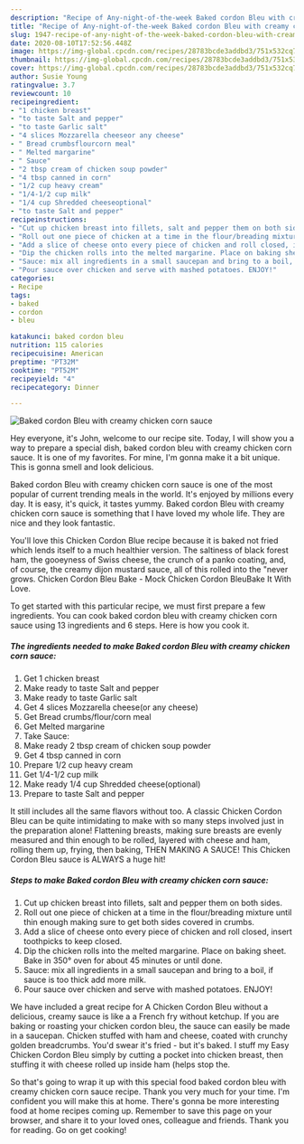 ```yaml
---
description: "Recipe of Any-night-of-the-week Baked cordon Bleu with creamy chicken corn sauce"
title: "Recipe of Any-night-of-the-week Baked cordon Bleu with creamy chicken corn sauce"
slug: 1947-recipe-of-any-night-of-the-week-baked-cordon-bleu-with-creamy-chicken-corn-sauce
date: 2020-08-10T17:52:56.448Z
image: https://img-global.cpcdn.com/recipes/28783bcde3addbd3/751x532cq70/baked-cordon-bleu-with-creamy-chicken-corn-sauce-recipe-main-photo.jpg
thumbnail: https://img-global.cpcdn.com/recipes/28783bcde3addbd3/751x532cq70/baked-cordon-bleu-with-creamy-chicken-corn-sauce-recipe-main-photo.jpg
cover: https://img-global.cpcdn.com/recipes/28783bcde3addbd3/751x532cq70/baked-cordon-bleu-with-creamy-chicken-corn-sauce-recipe-main-photo.jpg
author: Susie Young
ratingvalue: 3.7
reviewcount: 10
recipeingredient:
- "1 chicken breast"
- "to taste Salt and pepper"
- "to taste Garlic salt"
- "4 slices Mozzarella cheeseor any cheese"
- " Bread crumbsflourcorn meal"
- " Melted margarine"
- " Sauce"
- "2 tbsp cream of chicken soup powder"
- "4 tbsp canned in corn"
- "1/2 cup heavy cream"
- "1/4-1/2 cup milk"
- "1/4 cup Shredded cheeseoptional"
- "to taste Salt and pepper"
recipeinstructions:
- "Cut up chicken breast into fillets, salt and pepper them on both sides."
- "Roll out one piece of chicken at a time in the flour/breading mixture until thin enough making sure to get both sides covered in crumbs."
- "Add a slice of cheese onto every piece of chicken and roll closed, insert toothpicks to keep closed."
- "Dip the chicken rolls into the melted margarine. Place on baking sheet. Bake in 350° oven for about 45 minutes or until done."
- "Sauce: mix all ingredients in a small saucepan and bring to a boil, if sauce is too thick add more milk."
- "Pour sauce over chicken and serve with mashed potatoes. ENJOY!"
categories:
- Recipe
tags:
- baked
- cordon
- bleu

katakunci: baked cordon bleu 
nutrition: 115 calories
recipecuisine: American
preptime: "PT32M"
cooktime: "PT52M"
recipeyield: "4"
recipecategory: Dinner

---
```



![Baked cordon Bleu with creamy chicken corn sauce](https://img-global.cpcdn.com/recipes/28783bcde3addbd3/751x532cq70/baked-cordon-bleu-with-creamy-chicken-corn-sauce-recipe-main-photo.jpg)

Hey everyone, it's John, welcome to our recipe site. Today, I will show you a way to prepare a special dish, baked cordon bleu with creamy chicken corn sauce. It is one of my favorites. For mine, I'm gonna make it a bit unique. This is gonna smell and look delicious.

Baked cordon Bleu with creamy chicken corn sauce is one of the most popular of current trending meals in the world. It's enjoyed by millions every day. It is easy, it's quick, it tastes yummy. Baked cordon Bleu with creamy chicken corn sauce is something that I have loved my whole life. They are nice and they look fantastic.

You&#39;ll love this Chicken Cordon Blue recipe because it is baked not fried which lends itself to a much healthier version. The saltiness of black forest ham, the gooeyness of Swiss cheese, the crunch of a panko coating, and, of course, the creamy dijon mustard sauce, all of this rolled into the &#34;never grows. Chicken Cordon Bleu Bake - Mock Chicken Cordon BleuBake It With Love.


To get started with this particular recipe, we must first prepare a few ingredients. You can cook baked cordon bleu with creamy chicken corn sauce using 13 ingredients and 6 steps. Here is how you cook it.

<!--inarticleads1-->

##### The ingredients needed to make Baked cordon Bleu with creamy chicken corn sauce:

1. Get 1 chicken breast
1. Make ready to taste Salt and pepper
1. Make ready to taste Garlic salt
1. Get 4 slices Mozzarella cheese(or any cheese)
1. Get  Bread crumbs/flour/corn meal
1. Get  Melted margarine
1. Take  Sauce:
1. Make ready 2 tbsp cream of chicken soup powder
1. Get 4 tbsp canned in corn
1. Prepare 1/2 cup heavy cream
1. Get 1/4-1/2 cup milk
1. Make ready 1/4 cup Shredded cheese(optional)
1. Prepare to taste Salt and pepper


It still includes all the same flavors without too. A classic Chicken Cordon Bleu can be quite intimidating to make with so many steps involved just in the preparation alone! Flattening breasts, making sure breasts are evenly measured and thin enough to be rolled, layered with cheese and ham, rolling them up, frying, then baking, THEN MAKING A SAUCE! This Chicken Cordon Bleu sauce is ALWAYS a huge hit! 

<!--inarticleads2-->

##### Steps to make Baked cordon Bleu with creamy chicken corn sauce:

1. Cut up chicken breast into fillets, salt and pepper them on both sides.
1. Roll out one piece of chicken at a time in the flour/breading mixture until thin enough making sure to get both sides covered in crumbs.
1. Add a slice of cheese onto every piece of chicken and roll closed, insert toothpicks to keep closed.
1. Dip the chicken rolls into the melted margarine. Place on baking sheet. Bake in 350° oven for about 45 minutes or until done.
1. Sauce: mix all ingredients in a small saucepan and bring to a boil, if sauce is too thick add more milk.
1. Pour sauce over chicken and serve with mashed potatoes. ENJOY!


We have included a great recipe for A Chicken Cordon Bleu without a delicious, creamy sauce is like a a French fry without ketchup. If you are baking or roasting your chicken cordon bleu, the sauce can easily be made in a saucepan. Chicken stuffed with ham and cheese, coated with crunchy golden breadcrumbs. You&#39;d swear it&#39;s fried - but it&#39;s baked. I stuff my Easy Chicken Cordon Bleu simply by cutting a pocket into chicken breast, then stuffing it with cheese rolled up inside ham (helps stop the. 

So that's going to wrap it up with this special food baked cordon bleu with creamy chicken corn sauce recipe. Thank you very much for your time. I'm confident you will make this at home. There's gonna be more interesting food at home recipes coming up. Remember to save this page on your browser, and share it to your loved ones, colleague and friends. Thank you for reading. Go on get cooking!
